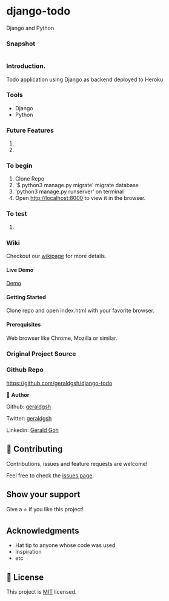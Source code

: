 # django-todo
Django and Python

### Snapshot

![]()

### Introduction.

Todo application using Django as backend deployed to Heroku

### Tools

* Django
* Python

### Future Features

1. 
2. 

### To begin

1. Clone Repo
2. '$ python3 manage.py migrate' migrate database
3. 'python3 manage.py runserver' on terminal
4. Open [http://localhost:8000](http://localhost:8000) to view it in the browser.

### To test

1. 

### Wiki

Checkout our [wikipage](https://github.com/geraldgsh/django-todo/wiki) for more details. 

#### Live Demo
[Demo](https://djangotodo-app.herokuapp.com/)

#### Getting Started
Clone repo and open index.html with your favorite browser.

#### Prerequisites
Web browser like Chrome, Mozilla or similar.

### Original Project Source


### Github Repo
https://github.com/geraldgsh/django-todo

👤 **Author**

Github: [geraldgsh](https://github.com/geraldgsh)

Twitter: [geraldgsh](https://twitter.com/geraldgsh)

Linkedin: [Gerald Goh](https://www.linkedin.com/geraldgsh)

## 🤝 Contributing
Contributions, issues and feature requests are welcome!

Feel free to check the [issues page](https://github.com/geraldgsh/django-todo/issues).

## Show your support

Give a ⭐️ if you like this project!

## Acknowledgments

- Hat tip to anyone whose code was used
- Inspiration
- etc

## 📝 License

This project is [MIT](lic.url) licensed.